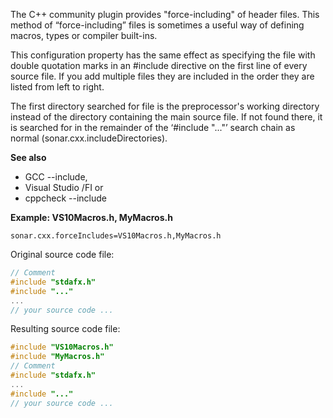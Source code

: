 The C++ community plugin provides "force-including" of header files. This method of “force-including” files is sometimes a useful way of defining macros, types or compiler built-ins.

This configuration property has the same effect as specifying the file with double quotation marks in an #include directive on the first line of every source file. If you add multiple files they are included in the order they are listed from left to right.

The first directory searched for file is the preprocessor's working directory instead of the directory containing the main source file. If not found there, it is searched for in the remainder of the ‘#include "..."’ search chain as normal (sonar.cxx.includeDirectories).

**See also**
* GCC --include,
* Visual Studio /FI or
* cppcheck --include

**Example: VS10Macros.h, MyMacros.h**

```
sonar.cxx.forceIncludes=VS10Macros.h,MyMacros.h
```

Original source code file:
```C++
// Comment
#include "stdafx.h"
#include "..."
...
// your source code ...
```

Resulting source code file:
```C++
#include "VS10Macros.h"
#include "MyMacros.h"
// Comment
#include "stdafx.h"
...
#include "..."
// your source code ...
```
